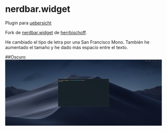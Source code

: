 # nerdbar.widget

Plugin para [uebersicht](https://github.com/felixhageloh/uebersicht)

Fork de [nerdbar.widget](https://github.com/herrbischoff/nerdbar.widget) de [herrbischoff](https://github.com/herrbischoff/).

He cambiado el tipo de letra por una San Francisco Mono. También he aumentado el tamaño y he dado más espacio entre el texto.


##Oscuro
![Pantallazo Oscuro](https://github.com/jorgeatgu/nerbard-widget/blob/master/wallpaper-oscuro.png)
